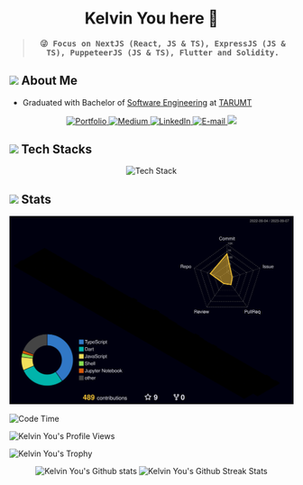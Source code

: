 <h1 align="center">Kelvin You here 🫡</h1>

> <samp>
>  <h4 align='center'>
>    😜 Focus on NextJS (React, JS & TS), ExpressJS (JS & TS), PuppeteerJS (JS & TS), Flutter and Solidity.
>  </h4>
> </samp>

## <img src="https://media.giphy.com/media/ZEUODEtQiUZWGg6IHR/giphy.gif" width="40px"/> About Me

- Graduated with Bachelor of [Software Engineering](https://en.wikipedia.org/wiki/Bachelor_of_Software_Engineering) at [TARUMT](https://www.tarc.edu.my)

<p align="center">
  <a href="https://kelvinyou.vercel.app/">
    <img alt="Portfolio" title="Checkout My Portfolio" src="https://custom-icon-badges.demolab.com/badge/Kelvin's Portfolio-123456?style=for-the-badge&logoColor=white"/>
  </a>
  <a href="https://medium.com/@ykekelvin0220">
    <img alt="Medium" title="Checkout My Medium Profile" src="https://custom-icon-badges.demolab.com/badge/Medium-000000?style=for-the-badge&logo=medium&logoColor=white"/>
  </a>
  <a href="https://www.linkedin.com/in/kelvinyou2001/">
    <img alt="LinkedIn" title="Checkout My LinkedIn Profile" src="https://custom-icon-badges.demolab.com/badge/LinkedIn-0077B5?style=for-the-badge&logo=linkedin&logoColor=white"/>
  </a>
  <a href="mailto:ykekelvin0220@gmail.com">
      <img alt="E-mail" title="Contact me via E-mail" src="https://custom-icon-badges.demolab.com/badge/Email-8B0000?style=for-the-badge&logo=mail&logoColor=white">
  </a>
  <a href="https://github.com/KelvinYou">
      <img src="https://komarev.com/ghpvc/?username=KelvinYou&style=for-the-badge&label=Profile+Views">
  </a>
</p>

## <img src="https://media.giphy.com/media/WmiXmdQ1KNlGa7srHF/giphy.gif" width="40px" /> Tech Stacks

<p align="center"><img src="https://skillicons.dev/icons?i=react,next,vite,express,nodejs,ts,js,flutter,python,firebase,dart,spring,postgres,git,github,java,solidity,androidstudio&perline=10" alt="Tech Stack" /> </p>

## <img src="https://media.giphy.com/media/uhWLu2lsU0rfLiwYlI/giphy.gif" width="40px" /> Stats

![Github's Contributions](profile-3d-contrib/profile-night-rainbow.svg)

![Code Time](http://img.shields.io/badge/Code%20Time-10%2C934%20hrs%2033%20mins-blue)

![Kelvin You's Profile Views](https://komarev.com/ghpvc/?username=KelvinYou&style=flat)

![Kelvin You's Trophy](https://github-profile-trophy.vercel.app/?username=KelvinYou)

<div align="center">
  <img width="360px" alt="Kelvin You's Github stats" height="180px" float="left" src="https://github-readme-stats.vercel.app/api?username=KelvinYou&count_private=true&show_icons=true&theme=dark">
  <img width="400px" alt="Kelvin You's Github Streak Stats" height="180px" float="right" src="https://github-readme-streak-stats.herokuapp.com/?user=KelvinYou&theme=dark&hide_border=false">
</div>
